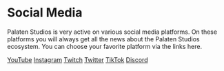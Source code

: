 # Social Media

Palaten Studios is very active on various social media platforms.
On these platforms you will always get all the news about the Palaten Studios ecosystem. 
You can choose your favorite platform via the links here.

[YouTube](https://www.youtube.com/channel/UC8syFs6NxKdou-hAYFvjC_Q) 
[Instagram](https://www.instagram.com/p/CWB2X4EqArC)
[Twitch](https://www.twitch.tv/palatentt)
[Twitter](https://twitter.com/PalatenStudios)
[TikTok](https://www.tiktok.com/@palaten_studios)
[Discord](discord-server.md)  


<!-- TODO: @dragon kannst du bitte die Links in Form eines Icons der jeweiligen Platform darstellen -->